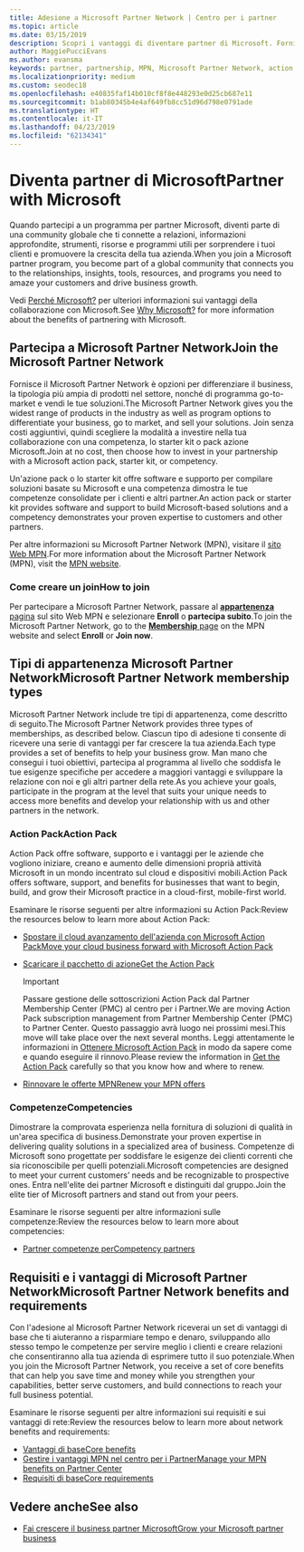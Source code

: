 ```yaml
---
title: Adesione a Microsoft Partner Network | Centro per i partner
ms.topic: article
ms.date: 03/15/2019
description: Scopri i vantaggi di diventare partner di Microsoft. Fornisce il Microsoft Partner Network è opzioni per differenziare il business, la tipologia più ampia di prodotti nel settore, nonché di programma go-to-market e vendi le tue soluzioni.
author: MaggiePucciEvans
ms.author: evansma
keywords: partner, partnership, MPN, Microsoft Partner Network, action pack, sottoscrizione di action pack, vantaggi, vantaggi MPN, adesione, silver, gold, competenze
ms.localizationpriority: medium
ms.custom: seodec18
ms.openlocfilehash: e40835faf14b010cf8f8e448293e0d25cb687e11
ms.sourcegitcommit: b1ab80345b4e4af649fb8cc51d96d798e0791ade
ms.translationtype: HT
ms.contentlocale: it-IT
ms.lasthandoff: 04/23/2019
ms.locfileid: "62134341"
---
```

# <a name="partner-with-microsoft"></a><span data-ttu-id="f96fa-105">Diventa partner di Microsoft</span><span class="sxs-lookup"><span data-stu-id="f96fa-105">Partner with Microsoft</span></span>

<span data-ttu-id="f96fa-106">Quando partecipi a un programma per partner Microsoft, diventi parte di una community globale che ti connette a relazioni, informazioni approfondite, strumenti, risorse e programmi utili per sorprendere i tuoi clienti e promuovere la crescita della tua azienda.</span><span class="sxs-lookup"><span data-stu-id="f96fa-106">When you join a Microsoft partner program, you become part of a global community that connects you to the relationships, insights, tools, resources, and programs you need to amaze your customers and drive business growth.</span></span>

<span data-ttu-id="f96fa-107">Vedi [Perché Microsoft?](https://partner.microsoft.com/business-opportunities/why-microsoft) per ulteriori informazioni sui vantaggi della collaborazione con Microsoft.</span><span class="sxs-lookup"><span data-stu-id="f96fa-107">See [Why Microsoft?](https://partner.microsoft.com/business-opportunities/why-microsoft) for more information about the benefits of partnering with Microsoft.</span></span> 

## <a name="join-the-microsoft-partner-network"></a><span data-ttu-id="f96fa-108">Partecipa a Microsoft Partner Network</span><span class="sxs-lookup"><span data-stu-id="f96fa-108">Join the Microsoft Partner Network</span></span>

<!-- 12/5/18 The content below was copied and pasted directly from the Membership page of the MPN site (https://partner.microsoft.com/en-us/membership)-->

<span data-ttu-id="f96fa-109">Fornisce il Microsoft Partner Network è opzioni per differenziare il business, la tipologia più ampia di prodotti nel settore, nonché di programma go-to-market e vendi le tue soluzioni.</span><span class="sxs-lookup"><span data-stu-id="f96fa-109">The Microsoft Partner Network gives you the widest range of products in the industry as well as program options to differentiate your business, go to market, and sell your solutions.</span></span> <span data-ttu-id="f96fa-110">Join senza costi aggiuntivi, quindi scegliere la modalità a investire nella tua collaborazione con una competenza, lo starter kit o pack azione Microsoft.</span><span class="sxs-lookup"><span data-stu-id="f96fa-110">Join at no cost, then choose how to invest in your partnership with a Microsoft action pack, starter kit, or competency.</span></span>

<span data-ttu-id="f96fa-111">Un'azione pack o lo starter kit offre software e supporto per compilare soluzioni basate su Microsoft e una competenza dimostra le tue competenze consolidate per i clienti e altri partner.</span><span class="sxs-lookup"><span data-stu-id="f96fa-111">An action pack or starter kit provides software and support to build Microsoft-based solutions and a competency demonstrates your proven expertise to customers and other partners.</span></span>

<span data-ttu-id="f96fa-112">Per altre informazioni su Microsoft Partner Network (MPN), visitare il [sito Web MPN](https://partner.microsoft.com/commercial).</span><span class="sxs-lookup"><span data-stu-id="f96fa-112">For more information about the Microsoft Partner Network (MPN), visit the [MPN website](https://partner.microsoft.com/commercial).</span></span>

### <a name="how-to-join"></a><span data-ttu-id="f96fa-113">Come creare un join</span><span class="sxs-lookup"><span data-stu-id="f96fa-113">How to join</span></span>

<span data-ttu-id="f96fa-114">Per partecipare a Microsoft Partner Network, passare al [ **appartenenza** pagina](https://partner.microsoft.com/membership) sul sito Web MPN e selezionare **Enroll** o **partecipa subito**.</span><span class="sxs-lookup"><span data-stu-id="f96fa-114">To join the Microsoft Partner Network, go to the [**Membership** page](https://partner.microsoft.com/membership) on the MPN website and select **Enroll** or **Join now**.</span></span>

## <a name="microsoft-partner-network-membership-types"></a><span data-ttu-id="f96fa-115">Tipi di appartenenza Microsoft Partner Network</span><span class="sxs-lookup"><span data-stu-id="f96fa-115">Microsoft Partner Network membership types</span></span>

<!-- 12/5/18 The content below was copied and pasted directly from the Membership pages of the MPN site (https://partner.microsoft.com/en-us/membership)-->

<span data-ttu-id="f96fa-116">Microsoft Partner Network include tre tipi di appartenenza, come descritto di seguito.</span><span class="sxs-lookup"><span data-stu-id="f96fa-116">The Microsoft Partner Network provides three types of memberships, as described below.</span></span> <span data-ttu-id="f96fa-117">Ciascun tipo di adesione ti consente di ricevere una serie di vantaggi per far crescere la tua azienda.</span><span class="sxs-lookup"><span data-stu-id="f96fa-117">Each type provides a set of benefits to help your business grow.</span></span> <span data-ttu-id="f96fa-118">Man mano che consegui i tuoi obiettivi, partecipa al programma al livello che soddisfa le tue esigenze specifiche per accedere a maggiori vantaggi e sviluppare la relazione con noi e gli altri partner della rete.</span><span class="sxs-lookup"><span data-stu-id="f96fa-118">As you achieve your goals, participate in the program at the level that suits your unique needs to access more benefits and develop your relationship with us and other partners in the network.</span></span>

### <a name="action-pack"></a><span data-ttu-id="f96fa-119">Action Pack</span><span class="sxs-lookup"><span data-stu-id="f96fa-119">Action Pack</span></span>

<span data-ttu-id="f96fa-120">Action Pack offre software, supporto e i vantaggi per le aziende che vogliono iniziare, creano e aumento delle dimensioni proprià attività Microsoft in un mondo incentrato sul cloud e dispositivi mobili.</span><span class="sxs-lookup"><span data-stu-id="f96fa-120">Action Pack offers software, support, and benefits for businesses that want to begin, build, and grow their Microsoft practice in a cloud-first, mobile-first world.</span></span> 

<span data-ttu-id="f96fa-121">Esaminare le risorse seguenti per altre informazioni su Action Pack:</span><span class="sxs-lookup"><span data-stu-id="f96fa-121">Review the resources below to learn more about Action Pack:</span></span>

- [<span data-ttu-id="f96fa-122">Spostare il cloud avanzamento dell'azienda con Microsoft Action Pack</span><span class="sxs-lookup"><span data-stu-id="f96fa-122">Move your cloud business forward with Microsoft Action Pack</span></span>](https://partner.microsoft.com/membership/action-pack)
- [<span data-ttu-id="f96fa-123">Scaricare il pacchetto di azione</span><span class="sxs-lookup"><span data-stu-id="f96fa-123">Get the Action Pack</span></span>](mpn-get-action-pack.md)
  
    >[!IMPORTANT]
    ><span data-ttu-id="f96fa-124">Passare gestione delle sottoscrizioni Action Pack dal Partner Membership Center (PMC) al centro per i Partner.</span><span class="sxs-lookup"><span data-stu-id="f96fa-124">We are moving Action Pack subscription management from Partner Membership Center (PMC) to Partner Center.</span></span> <span data-ttu-id="f96fa-125">Questo passaggio avrà luogo nei prossimi mesi.</span><span class="sxs-lookup"><span data-stu-id="f96fa-125">This move will take place over the next several months.</span></span> <span data-ttu-id="f96fa-126">Leggi attentamente le informazioni in [Ottenere Microsoft Action Pack](mpn-get-action-pack.md) in modo da sapere come e quando eseguire il rinnovo.</span><span class="sxs-lookup"><span data-stu-id="f96fa-126">Please review the information in [Get the Action Pack](mpn-get-action-pack.md) carefully so that you know how and where to renew.</span></span>  

- [<span data-ttu-id="f96fa-127">Rinnovare le offerte MPN</span><span class="sxs-lookup"><span data-stu-id="f96fa-127">Renew your MPN offers</span></span>](renew-mpn-offers.md)

### <a name="competencies"></a><span data-ttu-id="f96fa-128">Competenze</span><span class="sxs-lookup"><span data-stu-id="f96fa-128">Competencies</span></span>

<span data-ttu-id="f96fa-129">Dimostrare la comprovata esperienza nella fornitura di soluzioni di qualità in un'area specifica di business.</span><span class="sxs-lookup"><span data-stu-id="f96fa-129">Demonstrate your proven expertise in delivering quality solutions in a specialized area of business.</span></span> <span data-ttu-id="f96fa-130">Competenze di Microsoft sono progettate per soddisfare le esigenze dei clienti correnti che sia riconoscibile per quelli potenziali.</span><span class="sxs-lookup"><span data-stu-id="f96fa-130">Microsoft competencies are designed to meet your current customers’ needs and be recognizable to prospective ones.</span></span> <span data-ttu-id="f96fa-131">Entra nell'elite dei partner Microsoft e distinguiti dal gruppo.</span><span class="sxs-lookup"><span data-stu-id="f96fa-131">Join the elite tier of Microsoft partners and stand out from your peers.</span></span>

<span data-ttu-id="f96fa-132">Esaminare le risorse seguenti per altre informazioni sulle competenze:</span><span class="sxs-lookup"><span data-stu-id="f96fa-132">Review the resources below to learn more about competencies:</span></span>

- [<span data-ttu-id="f96fa-133">Partner competenze per</span><span class="sxs-lookup"><span data-stu-id="f96fa-133">Competency partners</span></span>](https://partner.microsoft.com/membership/competencies)

## <a name="microsoft-partner-network-benefits-and-requirements"></a><span data-ttu-id="f96fa-134">Requisiti e i vantaggi di Microsoft Partner Network</span><span class="sxs-lookup"><span data-stu-id="f96fa-134">Microsoft Partner Network benefits and requirements</span></span>

<span data-ttu-id="f96fa-135">Con l'adesione al Microsoft Partner Network riceverai un set di vantaggi di base che ti aiuteranno a risparmiare tempo e denaro, sviluppando allo stesso tempo le competenze per servire meglio i clienti e creare relazioni che consentiranno alla tua azienda di esprimere tutto il suo potenziale.</span><span class="sxs-lookup"><span data-stu-id="f96fa-135">When you join the Microsoft Partner Network, you receive a set of core benefits that can help you save time and money while you strengthen your capabilities, better serve customers, and build connections to reach your full business potential.</span></span>

<span data-ttu-id="f96fa-136">Esaminare le risorse seguenti per altre informazioni sui requisiti e sui vantaggi di rete:</span><span class="sxs-lookup"><span data-stu-id="f96fa-136">Review the resources below to learn more about network benefits and requirements:</span></span>

- [<span data-ttu-id="f96fa-137">Vantaggi di base</span><span class="sxs-lookup"><span data-stu-id="f96fa-137">Core benefits</span></span>](https://partner.microsoft.com/en-us/membership/core-benefits#simple-tab-content-1)
- [<span data-ttu-id="f96fa-138">Gestire i vantaggi MPN nel centro per i Partner</span><span class="sxs-lookup"><span data-stu-id="f96fa-138">Manage your MPN benefits on Partner Center</span></span>](manage-your-partner-network-benefits.md)
- [<span data-ttu-id="f96fa-139">Requisiti di base</span><span class="sxs-lookup"><span data-stu-id="f96fa-139">Core requirements</span></span>](https://partner.microsoft.com/en-us/membership/core-benefits#simple-tab-content-2)

## <a name="see-also"></a><span data-ttu-id="f96fa-140">Vedere anche</span><span class="sxs-lookup"><span data-stu-id="f96fa-140">See also</span></span>
- [<span data-ttu-id="f96fa-141">Fai crescere il business partner Microsoft</span><span class="sxs-lookup"><span data-stu-id="f96fa-141">Grow your Microsoft partner business</span></span>](grow-your-business.md)
